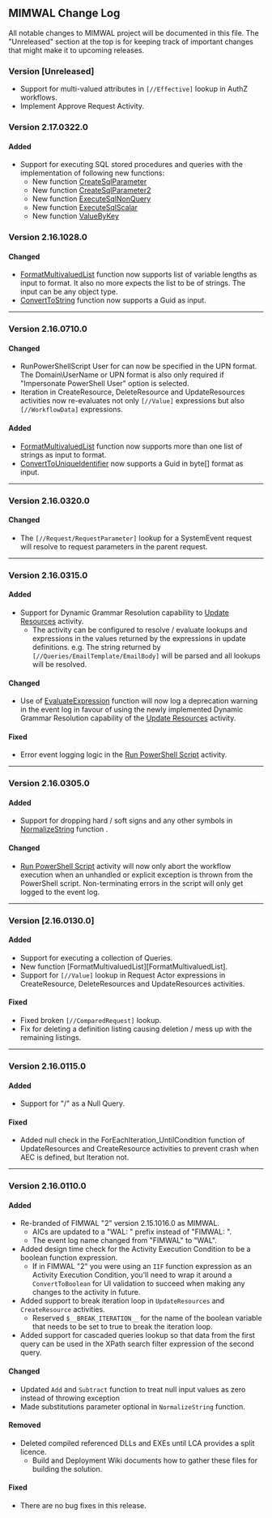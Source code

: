 ## MIMWAL Change Log

All notable changes to MIMWAL project will be documented in this file. The "Unreleased" section at the top is for keeping track of important changes that might make it to upcoming releases.

### Version [Unreleased]

* Support for multi-valued attributes in `[//Effective]` lookup in AuthZ workflows.
* Implement Approve Request Activity.

### Version 2.17.0322.0

#### Added

* Support for executing SQL stored procedures and  queries with the implementation of following new functions: 
	* New function [CreateSqlParameter][CreateSqlParameterFunction] 
	* New function [CreateSqlParameter2][CreateSqlParameter2Function]
	* New function [ExecuteSqlNonQuery][ExecuteSqlNonQueryFunction]
	* New function [ExecuteSqlScalar][ExecuteSqlScalarFunction]
	* New function [ValueByKey][ValueByKeyFunction]

### Version 2.16.1028.0

#### Changed

* [FormatMultivaluedList][FormatMultivaluedListFunction] function now supports list of variable lengths as input to format. It also no more expects the list to be of strings. The input can be any object type.
* [ConvertToString][ConvertToStringFunction] function now supports a Guid as input.

------------

### Version 2.16.0710.0

#### Changed

* RunPowerShellScript User for can now be specified in the UPN format. The Domain\UserName or UPN format is also only required if "Impersonate PowerShell User" option is selected.
* Iteration in CreateResource, DeleteResource and UpdateResources activities now re-evaluates not only `[//Value]` expressions but also `[//WorkflowData]` expressions.

#### Added

* [FormatMultivaluedList][FormatMultivaluedListFunction] function now supports more than one list of strings as input to format.
* [ConvertToUniqueIdentifier][ConvertToUniqueIdentifierFunction] now supports a Guid in byte[] format as input.

------------

### Version 2.16.0320.0

#### Changed

* The `[//Request/RequestParameter]` lookup for a SystemEvent request will resolve to request parameters in the parent request.

------------

### Version 2.16.0315.0

#### Added

* Support for Dynamic Grammar Resolution capability to [Update Resources][UpdateResourcesActivity] activity.
	* The activity can be configured to resolve / evaluate lookups and expressions in the values returned by the expressions in update definitions. e.g. The string returned by `[//Queries/EmailTemplate/EmailBody]` will be parsed and all lookups will be resolved.

#### Changed

* Use of [EvaluateExpression][EvaluateExpressionFunction] function will now log a deprecation warning in the event log in favour of using the newly implemented Dynamic Grammar Resolution capability of the [Update Resources][UpdateResourcesActivity] activity.

#### Fixed

* Error event logging logic in the [Run PowerShell Script][RunPowerShellScriptActivity] activity.

------------

### Version 2.16.0305.0

#### Added

* Support for dropping hard / soft signs and any other symbols in [NormalizeString][NormalizeStringFunction] function .

#### Changed

* [Run PowerShell Script][RunPowerShellScriptActivity] activity will now only abort the workflow execution when an unhandled or explicit exception is thrown from the PowerShell script. Non-terminating errors in the script will only get logged to the event log.

------------

### Version [2.16.0130.0] 

#### Added

* Support for executing a collection of Queries.
* New function [FormatMultivaluedList][FormatMultivaluedList].
* Support for `[//Value]` lookup in Request Actor expressions in CreateResource, DeleteResources and UpdateResources activities.

#### Fixed

* Fixed broken `[//ComparedRequest]` lookup.
* Fix for deleting a definition listing causing deletion / mess up with the remaining listings.

------------

### Version 2.16.0115.0

#### Added

* Support for "/" as a Null Query.

#### Fixed

* Added null check in the ForEachIteration_UntilCondition function of UpdateResources and CreateResource activities to prevent crash when AEC is defined, but Iteration not.

------------

### Version 2.16.0110.0

#### Added

* Re-branded of FIMWAL "2" version 2.15.1016.0 as MIMWAL.
	* AICs are updated to a "WAL: " prefix instead of "FIMWAL: ".
	* The event log name changed from "FIMWAL" to "WAL".
* Added design time check for the Activity Execution Condition to be a boolean function expression.
	* If in FIMWAL "2" you were using an `IIF` function expression as an Activity Execution Condition, you'll need to wrap it around a `ConvertToBoolean` for UI validation to succeed when making any changes to the activity in future.
* Added support to break iteration loop in `UpdateResources` and `CreateResource` activities.
	* Reserved `$__BREAK_ITERATION__` for the name of the boolean variable that needs to be set to true to break the iteration loop.
* Added support for cascaded queries lookup so that data from the first query can be used in the XPath search filter expression of the second query.

#### Changed

* Updated `Add` and `Subtract` function to treat null input values as zero instead of throwing exception
* Made substitutions parameter optional in `NormalizeString` function.

#### Removed

* Deleted compiled referenced DLLs and EXEs until LCA provides a split licence.
	* Build and Deployment Wiki documents how to gather these files for building the solution.

#### Fixed

* There are no bug fixes in this release.

[NormalizeStringFunction]: https://github.com/Microsoft/MIMWAL/wiki/NormalizeString-Function
[RunPowerShellScriptActivity]: https://github.com/Microsoft/MIMWAL/wiki/Run-PowerShell-Script-Activity
[UpdateResourcesActivity]: https://github.com/Microsoft/MIMWAL/wiki/Update-Resources-Activity
[EvaluateExpressionFunction]: https://github.com/Microsoft/MIMWAL/wiki/EvaluateExpression-Function
[FormatMultivaluedListFunction]: https://github.com/Microsoft/MIMWAL/wiki/FormatMultivaluedList-Function
[ConvertToUniqueIdentifierFunction]: https://github.com/Microsoft/MIMWAL/wiki/ConvertToUniqueIdentifier-Function
[ConvertToStringFunction]: https://github.com/Microsoft/MIMWAL/wiki/ConvertToString-Function
[CreateSqlParameterFunction]: https://github.com/Microsoft/MIMWAL/wiki/CreateSqlParameter-Function
[CreateSqlParameter2Function]: https://github.com/Microsoft/MIMWAL/wiki/CreateSqlParameter2-Function
[ExecuteSqlNonQueryFunction]: https://github.com/Microsoft/MIMWAL/wiki/ExecuteSqlNonQuery-Function
[ExecuteSqlScalarFunction]: https://github.com/Microsoft/MIMWAL/wiki/ExecuteSqlScalar-Function
[ValueByKeyFunction]: https://github.com/Microsoft/MIMWAL/wiki/ValueByKey-Function
